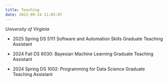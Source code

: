```yaml
---
title: Teaching
date: 2023-09-24 11:03:07
---
```

*University of Virginia*

* 2025 Spring
DS 5111 Software and Automation Skills
Graduate Teaching Assistant

* 2024 Fall
DS 6030: Bayesian Machine Learning
Graduate Teaching Assistant

* 2024 Spring
DS 1002: Programming for Data Science
Graduate Teaching Assistant
